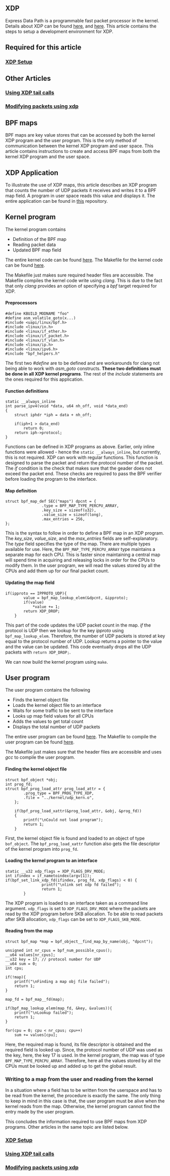 ## XDP
Express Data Path is a programmable fast packet processor in the kernel. Details about XDP can be found [here](https://dl.acm.org/citation.cfm?id=3281443), and [here](https://developers.redhat.com/blog/2018/12/06/achieving-high-performance-low-latency-networking-with-xdp-part-1/). This article contains the steps to setup a development environment for XDP.

## Required for this article
### [XDP Setup](https://priyankaselvan.github.io/eXpress-Data-Path--Setup/)

## Other Articles
### [Using XDP tail calls](https://priyankaselvan.github.io/eXpress-Data-Path--TailCalls)
### [Modifying packets using xdp](https://priyankaselvan.github.io/eXpress-Data-Path--Modifying-Packets/)

## BPF maps
BPF maps are key value stores that can be accessed by both the kernel XDP program and the user program. This is the only method of communication between the kernel XDP program and user space. This article contains instructions to create and access BPF maps from both the kernel XDP program and the user space. 

## XDP Application
To illustrate the use of XDP maps, this article describes an XDP program that counts the number of UDP packets it receives and writes it to a BPF map field. A program in user space reads this value and displays it. The entire application can be found in [this](https://github.com/PriyankaSelvan/xdp-map-udp) repository.  

## Kernel program
The kernel program contains
- Definition of the BPF map
- Reading packet data
- Updated BPF map field

The entire kernel code can be found [here](https://github.com/PriyankaSelvan/xdp-map-udp/blob/master/kernel/udp_kern.c). 
The Makefile for the kernel code can be found [here](https://github.com/PriyankaSelvan/xdp-map-udp/blob/master/kernel/Makefile).

The Makefile just makes sure required header files are accessible. The Makefile compiles the kernel code write using _clang_. This is due to the fact that only _clang_ provides an option of specifying a _bpf_ target required for XDP. 

#### Preprocessors
```
#define KBUILD_MODNAME "foo"
#define asm_volatile_goto(x...)
#include <uapi/linux/bpf.h>
#include <linux/in.h>
#include <linux/if_ether.h>
#include <linux/if_packet.h>
#include <linux/if_vlan.h>
#include <linux/ip.h>
#include <linux/ipv6.h>
#include "bpf_helpers.h"
```
The first two _#define_ are to be defined and are workarounds for clang not being able to work with _asm_goto_ constructs. __These two definitions must be done in all XDP kernel programs__. The rest of the _include_ statements are the ones required for this application. 

#### Function definitions
```
static __always_inline
int parse_ipv4(void *data, u64 nh_off, void *data_end)
{
	struct iphdr *iph = data + nh_off;

	if(iph+1 > data_end)
		return 0;
	return iph->protocol;
}
```
Functions can be defined in XDP programs as above. Earlier, only inline functions were allowed - hence the `static __always_inline`, but currently, this is not required. XDP can work with regular functions. This function is designed to parse the packet and return the protocol number of the packet. The _if_ condition is the check that makes sure that the geader does not exceed the packet end. These checks are required to pass the BPF verifier before loading the program to the interface. 

#### Map definition
```
struct bpf_map_def SEC("maps") dpcnt = {
                .type = BPF_MAP_TYPE_PERCPU_ARRAY,
                .key_size = sizeof(u32),
                .value_size = sizeof(long),
                .max_entries = 256,
};
```
This is the syntax to follow in order to define a BPF map in an XDP program. The _key_size_, _value_size_, and the _max_entries_ fields are self-explanatory. The _type_ field specifies the type of the map. There are multiple types available for use. Here, the `BPF_MAP_TYPE_PERCPU_ARRAY` type maintains a separate map for each CPU. This is faster since maintaining a central map will spend time in acquiring and releasing locks in order for the CPUs to modify them. In the user program, we will read the values stored by all the CPUs and add them up for our final packet count. 

#### Updating the map field
```
if(ipproto == IPPROTO_UDP){
		value = bpf_map_lookup_elem(&dpcnt, &ipproto);
		if(value)
			*value += 1;
		return XDP_DROP;
	}
```
This part of the code updates the UDP packet count in the map. _if_ the protocol is UDP then we lookup for the key _ipproto_ using `bpf_map_lookup_elem`. Therefore, the number of UDP packets is stored at key equal to the protocol number of UDP. Lookup returns a pointer to the value and the value can be updated. This code eventually drops all the UDP packets with `return XDP_DROP;`. 

We can now build the kernel program using `make`. 

## User program
The user program contains the following
- Finds the kernel object file
- Loads the kernel object file to an interface
- Waits for some traffic to be sent to the interface
- Looks up map field values for all CPUs
- Adds the values to get total count
- Displays the total number of UDP packets

The entire user program can be found [here](https://github.com/PriyankaSelvan/xdp-map-udp/blob/master/user/udp_usr.c).
The Makefile to compile the user program can be found [here](https://github.com/PriyankaSelvan/xdp-map-udp/blob/master/user/Makefile). 

The Makefile just makes sure that the header files are accessible and uses _gcc_ to compile the user program. 

#### Finding the kernel object file
```
struct bpf_object *obj;
int prog_fd;
struct bpf_prog_load_attr prog_load_attr = {
		.prog_type = BPF_PROG_TYPE_XDP,
		.file = "../kernel/udp_kern.o",
	};

	if(bpf_prog_load_xattr(&prog_load_attr, &obj, &prog_fd))
	{
		printf("\nCould not load program");
		return 1;
	}
```
First, the kernel object file is found and loaded to an object of type `bof_object`. The `bpf_prog_load_xattr` function also gets the file descriptor of the kernel program into `prog_fd`. 

#### Loading the kernel program to an interface
```
static __u32 xdp_flags = XDP_FLAGS_DRV_MODE;
int ifindex = if_nametoindex(argv[1]);
if(bpf_set_link_xdp_fd(ifindex, prog_fd, xdp_flags) < 0) {
                printf("\nlink set xdp fd failed");
                return 1;
        }
```
The XDP program is loaded to an interface taken as a command line argument. `xdp_flags` is set to `XDP_FLAGS_DRV_MODE` where the packets are read by the XDP program before SKB allocation. To be able to read packets after SKB allocation, `xdp_flags` can be set to `XDP_FLAGS_SKB_MODE`. 

#### Reading from the map
```
struct bpf_map *map = bpf_object__find_map_by_name(obj, "dpcnt");
        
unsigned int nr_cpus = bpf_num_possible_cpus();
__u64 values[nr_cpus];
__u32 key = 17; // protocol number for UDP
__u64 sum = 0;
int cpu;

if(!map){
	printf("\nFinding a map obj file failed");
	return 1;
}

map_fd = bpf_map__fd(map);

if(bpf_map_lookup_elem(map_fd, &key, &values)){
	printf("\nLookup failed");
	return 1;
}
	
for(cpu = 0; cpu < nr_cpus; cpu++)
	sum += values[cpu];
```
Here, the required map is found, its file descriptor is obtained and the required field is looked up. Since, the protocol number of UDP was used as the key, here, the key 17 is used. In the kernel program, the map was of type `BPF_MAP_TYPE_PERCPU_ARRAY`. Therefore, here all the values stored by all the CPUs must be looked up and added up to get the global result. 

### Writing to a map from the user and reading from the kernel
In a situation where a field has to be written from the userspace and has to be read from the kernel, the procedure is exactly the same. The only thing to keep in mind in this case is that, the user program must be alive when the kernel reads from the map. Otherwise, the kernel program cannot find the entry made by the user program. 

This concludes the information required to use BPF maps from XDP programs. Other articles in the same topic are listed below. 


### [XDP Setup](https://priyankaselvan.github.io/eXpress-Data-Path--Setup/)
### [Using XDP tail calls](https://priyankaselvan.github.io/eXpress-Data-Path--TailCalls)
### [Modifying packets using xdp](https://priyankaselvan.github.io/eXpress-Data-Path--Modifying-Packets/)

